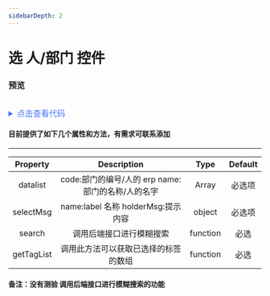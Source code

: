 ```yaml
---
sidebarDepth: 2
---
```


# 选 人/部门 控件

### 预览

<ClientOnly>
<select-slot-demo/>
</ClientOnly>

<details style="margin-top: 32px;">
 <summary style=" outline: none;color: #4975fc;font-size: 16px">点击查看代码</summary>

```html
<frd-select-slot
  @getTagList="getParams"
  :selectMsg="selectMsg"
  :selectData="dataList"
  @search="search"
></frd-select-slot>
```

</details>

#### 目前提供了如下几个属性和方法，有需求可联系添加

---

|  Property  |                    Description                    |   Type   | Default |
| :--------: | :-----------------------------------------------: | :------: | :-----: |
|  datalist  | code:部门的编号/人的 erp name:部门的名称/人的名字 |  Array   | 必选项  |
| selectMsg  |        name:label 名称 holderMsg:提示内容         |  object  | 必选项  |
|   search   |             调用后端接口进行模糊搜索              | function |  必选   |
| getTagList |       调用此方法可以获取已选择的标签的数组        | function |  必选   |


#### 备注：没有测验 调用后端接口进行模糊搜索的功能